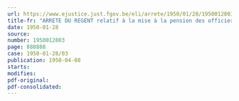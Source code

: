 ```yaml
---
url: https://www.ejustice.just.fgov.be/eli/arrete/1950/01/28/1950012803/justel
title-fr: "ARRETE DU REGENT relatif à la mise à la pension des officiers de l'armée et de la force aérienne"
date: 1950-01-28
source:
number: 1950012803
page: 888888
case: 1950-01-28/03
publication: 1950-04-08
starts:
modifies:
pdf-original:
pdf-consolidated:
---
```


